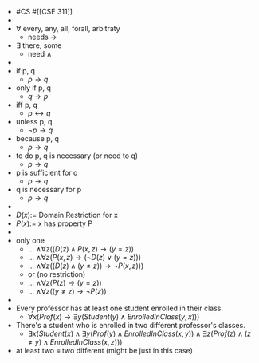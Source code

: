 - #CS #[[CSE 311]]
-
- $\forall$ every, any, all, forall, arbitraty
	- needs $\rightarrow$
- $\exists$ there, some
	- need $\wedge$
-
- if p, q
	- $p \rightarrow q$
- only if p, q
	- $q \rightarrow p$
- iff p, q
	- $p \leftrightarrow q$
- unless p, q
	- $\neg p \rightarrow q$
- because p, q
	- $p \rightarrow q$
- to do p, q is necessary (or need to q)
	- $p \rightarrow q$
- p is sufficient for q
	- $p \rightarrow q$
- q is necessary for p
	- $p \rightarrow q$
-
- $D(x) :=$ Domain Restriction for x
- $P(x) :=$ x has property P
-
- only one
	- ... $\wedge \forall z ((D(z) \wedge P(x, z) \rightarrow (y = z))$
	- ... $\wedge \forall z (P(x, z) \rightarrow (\neg D(z) \vee (y = z)))$
	- ... $\wedge \forall z ((D(z) \wedge (y \neq z)) \rightarrow \neg P(x, z)))$
	- or (no restriction)
	- ... $\wedge \forall z (P(z) \rightarrow (y = z))$
	- ... $\wedge \forall z ((y \neq z) \rightarrow \neg P(z))$
-
- Every professor has at least one student enrolled in their class.
	- $\forall x (Prof(x) \rightarrow \exists y (Student(y) \wedge EnrolledInClass(y, x)))$
- There's a student who is enrolled in two different professor's classes.
	- $\exists x (Student(x) \wedge \exists y (Prof(y) \wedge EnrolledInClass(x, y)) \wedge \exists z (Prof(z) \wedge (z \neq y) \wedge EnrolledInClass(x, z)))$
- at least two $\equiv$ two different (might be just in this case)